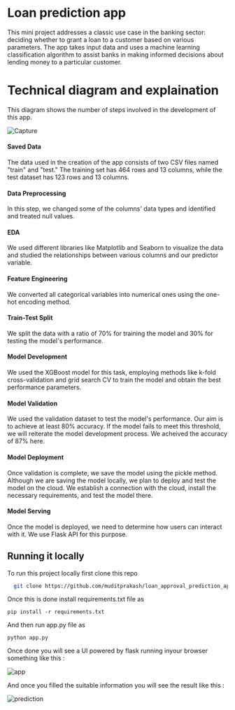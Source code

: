 
# Loan prediction app 

This mini project addresses a classic use case in the banking sector: deciding whether to grant a loan to a customer based on various parameters. The app takes input data and uses a machine learning classification algorithm to assist banks in making informed decisions about lending money to a particular customer.

# Technical diagram and explaination

This diagram shows the number of steps involved in the development of this app.

![Capture](https://github.com/muditprakash/loan_approval_prediction_app/assets/75181670/72be6db2-9eaf-4afd-ade6-c317a8f5d300)


#### Saved Data

The data used in the creation of the app consists of two CSV files named "train" and "test." The training set has 464 rows and 13 columns, while the test dataset has 123 rows and 13 columns.

#### Data Preprocessing

In this step, we changed some of the columns' data types and identified and treated null values.

#### EDA

We used different libraries like Matplotlib and Seaborn to visualize the data and studied the relationships between various columns and our predictor variable.

#### Feature Engineering

We converted all categorical variables into numerical ones using the one-hot encoding method.

#### Train-Test Split

We split the data with a ratio of 70% for training the model and 30% for testing the model's performance.

#### Model Development

We used the XGBoost model for this task, employing methods like k-fold cross-validation and grid search CV to train the model and obtain the best performance parameters.

#### Model Validation

We used the validation dataset to test the model's performance. Our aim is to achieve at least 80% accuracy. If the model fails to meet this threshold, we will reiterate the model development process.
We acheived the accuracy of 87% here.

#### Model Deployment

Once validation is complete, we save the model using the pickle method. Although we are saving the model locally, we plan to deploy and test the model on the cloud. We establish a connection with the cloud, install the necessary requirements, and test the model there.

#### Model Serving

Once the model is deployed, we need to determine how users can interact with it. We use Flask API for this purpose.

## Running it locally

To run this project locally first clone this repo

```bash
  git clone https://github.com/muditprakash/loan_approval_prediction_app.git
```
Once this is done install requirements.txt file as 

```
pip install -r requirements.txt
```

And then run app.py file as 

```
python app.py
```

Once done you will see a UI powered by flask running inyour browser something like this : 

![app](https://github.com/muditprakash/loan_approval_prediction_app/assets/75181670/8eadd0e4-7e2f-4e9b-bfb7-7a677afb179f)

And once you filled the suitable information you will see the result like this : 

![prediction](https://github.com/muditprakash/loan_approval_prediction_app/assets/75181670/4fe457fa-2a57-4ed3-be8c-eb1e975bafa1)


